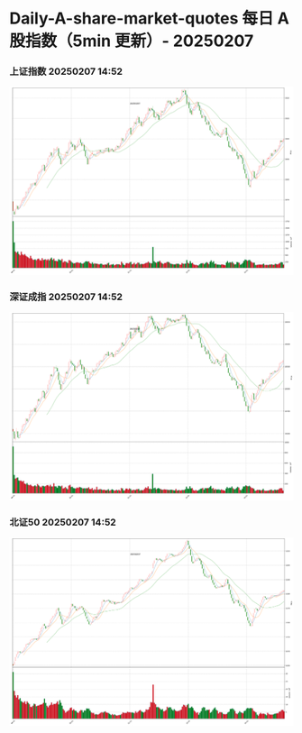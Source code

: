 
# Daily-A-share-market-quotes 每日 A 股指数（5min 更新）- 20250207

### 上证指数 20250207 14:52
![](./fig/2025/2/20250207-sh000001.png)

### 深证成指 20250207 14:52
![](./fig/2025/2/20250207-sz399001.png)

### 北证50 20250207 14:52
![](./fig/2025/2/20250207-bj899050.png)
